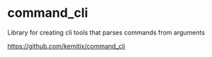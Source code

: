 # command_cli

Library for creating cli tools that parses commands from arguments

https://github.com/kemitix/command_cli

